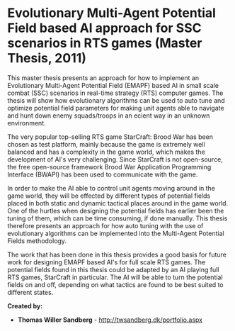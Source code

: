 <h1>Evolutionary Multi-Agent Potential Field based AI approach for SSC scenarios in RTS games (Master Thesis, 2011)</h1>

<p>This master thesis presents an approach for how to implement an Evolutionary Multi-Agent Potential Field (EMAPF) based AI in small scale combat (SSC) scenarios in real-time strategy (RTS) computer games. The thesis will show how evolutionary algorithms can be used to auto tune and optimize potential field parameters for making unit agents able to navigate and hunt down enemy squads/troops in an ecient way in an unknown environment.</p>
<p>The very popular top-selling RTS game StarCraft: Brood War has been chosen as test platform, mainly because the game is extremely well balanced and has a complexity in the game world, which makes the development of AI's very challenging. Since StarCraft is not open-source, the free open-source framework Brood War Application Programming Interface (BWAPI) has been used to communicate with the game.</p>
<p>In order to make the AI able to control unit agents moving around in the game world, they will be effected by different types of potential fields placed in both static and dynamic tactical places around in the game world. One of the hurtles when designing the potential fields has earlier been the tuning of them, which can be time consuming, if done manually. This thesis therefore presents an approach for how auto tuning with the use of evolutionary algorithms can be implemented into the Multi-Agent Potential Fields methodology.</p>


<p>The work that has been done in this thesis provides a good basis for future work for designing EMAPF based AI's for full scale RTS games. The potential fields found in this thesis could be adapted by an AI playing full RTS games, StarCraft in particular. The AI will be able to turn the potential fields on and off, depending on what tactics are found to be best suited to different states.<br>
</p>
<p><strong>Created by:</strong></p>
<ul>
<li><strong>Thomas Willer Sandberg</strong> - <a href='http://twsandberg.dk/portfolio.aspx'><a href='http://twsandberg.dk/portfolio.aspx'>http://twsandberg.dk/portfolio.aspx</a></a></li>
</ul>
